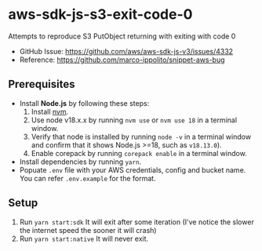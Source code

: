 # aws-sdk-js-s3-exit-code-0

Attempts to reproduce S3 PutObject returning with exiting with code 0

- GitHub Issue: https://github.com/aws/aws-sdk-js-v3/issues/4332
- Reference: https://github.com/marco-ippolito/snippet-aws-bug

## Prerequisites

- Install **Node.js** by following these steps:
  1. Install [nvm](https://github.com/nvm-sh/nvm#installation-and-update).
  1. Use node v18.x.x by running `nvm use` or `nvm use 18` in a terminal window.
  1. Verify that node is installed by running `node -v` in a terminal window and confirm that it shows Node.js >=18, such as `v18.13.0`).
  1. Enable corepack by running `corepack enable` in a terminal window.
- Install dependencies by running `yarn`.
- Popuate `.env` file with your AWS credentials, config and bucket name. You can refer `.env.example` for the format.

## Setup

1. Run `yarn start:sdk` It will exit after some iteration (I've notice the slower the internet speed the sooner it will crash)
2. Run `yarn start:native` It will never exit.
